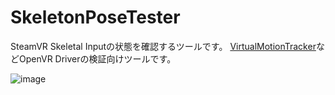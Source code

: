 # SkeletonPoseTester
SteamVR Skeletal Inputの状態を確認するツールです。
[VirtualMotionTracker](https://github.com/gpsnmeajp/VirtualMotionTracker)などOpenVR Driverの検証向けツールです。

![image](https://user-images.githubusercontent.com/33391403/211319166-aa94c1b0-b0e0-4773-b066-2c3c17a1b681.png)
